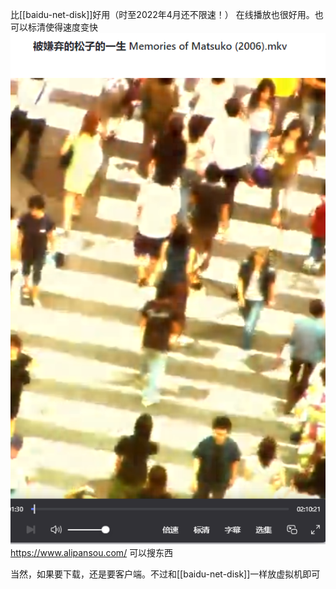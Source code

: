 比[[baidu-net-disk]]好用（时至2022年4月还不限速！）
在线播放也很好用。也可以标清使得速度变快
![](aliyun.png)
https://www.alipansou.com/
可以搜东西

当然，如果要下载，还是要客户端。不过和[[baidu-net-disk]]一样放虚拟机即可